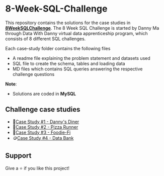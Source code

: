 # 8-Week-SQL-Challenge

This repository contains the solutions for the case studies in **[8WeekSQLChallenge](https://8weeksqlchallenge.com)**.
The 8 Week SQL Challenge is started by Danny Ma through Data With Danny virtual data apprenticeship program, which consists of 8 different SQL challenges.

Each case-study folder contains the following files
- A readme file explaining the problem statement and datasets used
- SQL file to create the schema, tables and loading data
- MD files which contains SQL queries answering the respective challenge questions

**Note**: 
- Solutions are coded in **MySQL**

## Challenge case studies
* 🍜[Case Study #1 - Danny's Diner](https://github.com/purushottamnimbalkar96k/8_Week_SQL/tree/main/Case%20Study%20%23%201%20-%20Danny's%20Diner)
* 🍕[Case Study #2 - Pizza Runner](https://purushottamnimbalkar96k/8_Week_SQL/tree/main/Case%20Study%20%23%202%20-%20Pizza%20Runner)
* 🥑[Case Study #3 - Foodie-Fi](https://github.com/purushottamnimbalkar96k/8_Week_SQL/tree/main/Case%20Study%20%23%203%20-%20Foodie-Fi)
* 🪙[Case Study #4 - Data Bank](https://github.com/purushottamnimbalkar96k/8_Week_SQL/tree/main/Case%20Study%20%23%204%20-%20Data%20Bank)

## Support
Give a ⭐️ if you like this project!
